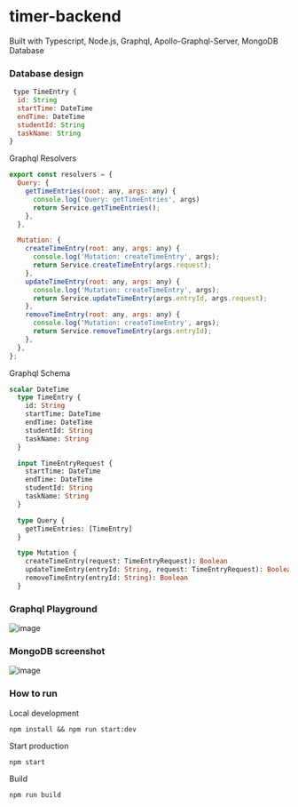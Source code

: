 # timer-backend
Built with Typescript, Node.js, Graphql, Apollo-Graphql-Server, MongoDB Database

### Database design

```javascript
 type TimeEntry {
  id: String
  startTime: DateTime
  endTime: DateTime
  studentId: String
  taskName: String
}
```

Graphql Resolvers

```javascript
export const resolvers = {
  Query: {
    getTimeEntries(root: any, args: any) {
      console.log('Query: getTimeEntries', args)
      return Service.getTimeEntries();
    },
  },

  Mutation: {
    createTimeEntry(root: any, args: any) {
      console.log('Mutation: createTimeEntry', args);
      return Service.createTimeEntry(args.request);
    },
    updateTimeEntry(root: any, args: any) {
      console.log('Mutation: createTimeEntry', args);
      return Service.updateTimeEntry(args.entryId, args.request);
    },
    removeTimeEntry(root: any, args: any) {
      console.log('Mutation: createTimeEntry', args);
      return Service.removeTimeEntry(args.entryId);
    },
  },
};
```

Graphql Schema
```graphql
scalar DateTime
  type TimeEntry {
    id: String
    startTime: DateTime
    endTime: DateTime
    studentId: String
    taskName: String
  }

  input TimeEntryRequest {
    startTime: DateTime
    endTime: DateTime
    studentId: String
    taskName: String
  }

  type Query {
    getTimeEntries: [TimeEntry]
  }

  type Mutation {
    createTimeEntry(request: TimeEntryRequest): Boolean
    updateTimeEntry(entryId: String, request: TimeEntryRequest): Boolean
    removeTimeEntry(entryId: String): Boolean
  }
```

### Graphql Playground
![image](https://user-images.githubusercontent.com/49583931/118184237-b84d3780-b400-11eb-9356-9f11a98e9db5.png)

### MongoDB screenshot
![image](https://user-images.githubusercontent.com/49583931/118184344-d74bc980-b400-11eb-979a-54938d7a173d.png)

### How to run

Local development
```
npm install && npm run start:dev
```

Start production
```
npm start
```

Build
```
npm run build
```
